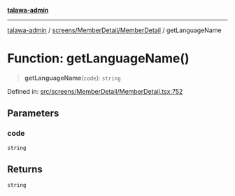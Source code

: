 [**talawa-admin**](../../../../README.md)

***

[talawa-admin](../../../../modules.md) / [screens/MemberDetail/MemberDetail](../README.md) / getLanguageName

# Function: getLanguageName()

> **getLanguageName**(`code`): `string`

Defined in: [src/screens/MemberDetail/MemberDetail.tsx:752](https://github.com/bint-Eve/talawa-admin/blob/e05e1a03180dbbfc7ba850102958ea6b6cd4b01e/src/screens/MemberDetail/MemberDetail.tsx#L752)

## Parameters

### code

`string`

## Returns

`string`
